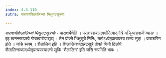 ```yaml
---
index: 4.3.110
sutra: पाराशर्यशिलालिभ्यां भिक्षुनटसूत्रयोः

---
```

_पाराशर्यशिलालिभ्यां भिक्षुनटसूत्रयोः_ - पाराशर्येणेति । पराशरशब्दाद्गर्गादित्वाद्गोत्रे यञि-॒पाराशर्यः॑ व्यासः । इह त्वनन्तरापत्ये गोत्रत्वारोपाद्यञ् । तेन प्रोक्ते भिक्षुसूत्रे णिनिः, ततोऽध्येतृप्रत्ययस्य छस्य लुक् । पाराशरिण इति । जसि रूपम् । शैलालिन इति । शिलालिन्शब्दान्नटसूत्रे प्रोक्ते णिनौ टिलोपे शैलालिन्शब्दादध्येतृप्रत्ययस्याऽणो लुकि 'शैलालिन' इति जसि रूपमिति भावः ।